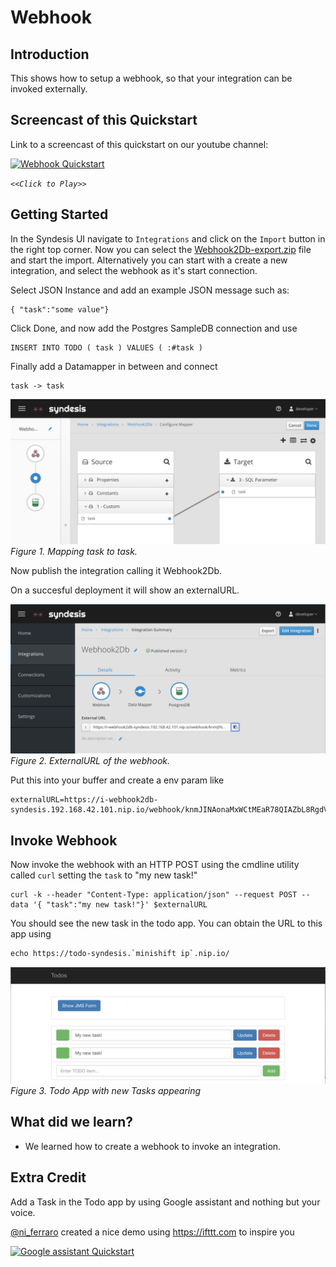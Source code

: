 # Webhook

## Introduction
This shows how to setup a webhook, so that your integration can be invoked externally.

## Screencast of this Quickstart

Link to a screencast of this quickstart on our youtube channel:

[![Webhook Quickstart](https://img.youtube.com/vi/mx6x_8QhF0Y/0.jpg)](https://youtu.be/mx6x_8QhF0Y)

*`<<Click to Play>>`*


## Getting Started

In the Syndesis UI navigate to `Integrations` and click on the `Import` button in the right top corner. Now you can select the [Webhook2Db-export.zip](Webhook2Db-export.zip?raw=true) file and start the import. Alternatively you can start with a create a new integration, and select the webhook as it's start connection.

Select JSON Instance and add an example JSON message such as:

```
{ "task":"some value"}
```

Click Done, and now add the Postgres SampleDB connection and use 

 ```
 INSERT INTO TODO ( task ) VALUES ( :#task )
 ```
 
 Finally add a Datamapper in between and connect
 
 ```
 task -> task
 ```
 
![DataMapper](img/datamapper.png)
*Figure 1. Mapping task to task.*

Now publish the integration calling it Webhook2Db.

On a succesful deployment it will show an externalURL. 

![externalURL](img/external-url.png)
*Figure 2. ExternalURL of the webhook.*

Put this into your buffer and create a env param like

```
externalURL=https://i-webhook2db-syndesis.192.168.42.101.nip.io/webhook/knmJINAonaMxWCtMEaR78QIAZbL8RgdVUDVsTDoUaig1IPHvCe
```

## Invoke Webhook

Now invoke the webhook with an HTTP POST using the cmdline utility called `curl` setting the `task` to "my new task!"
```
curl -k --header "Content-Type: application/json" --request POST --data '{ "task":"my new task!"}' $externalURL

```

You should see the new task in the todo app. You can obtain the URL to this app using

```
echo https://todo-syndesis.`minishift ip`.nip.io/
```

![Todo App](img/mynewtask.png)
*Figure 3. Todo App with new Tasks appearing*

## What did we learn?
* We learned how to create a webhook to invoke an integration.

## Extra Credit

Add a Task in the Todo app by using Google assistant and nothing but your voice.

[@ni_ferraro](https://twitter.com/@ni_ferraro) created a nice demo using https://ifttt.com to inspire you

[![Google assistant Quickstart](https://img.youtube.com/vi/SfPaER5AYhQ/0.jpg)](https://youtu.be/SfPaER5AYhQ)
